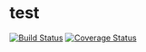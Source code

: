 # test
[![Build Status](https://secure.travis-ci.org/user.name/test.png?branch=master)](https://travis-ci.org/user.name/test)
[![Coverage Status](https://coveralls.io/repos/user.name/test/badge.svg?branch=master)](https://coveralls.io/r/user.name/test/?branch=master)
